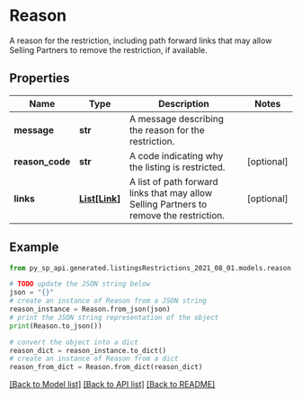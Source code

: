 # Reason

A reason for the restriction, including path forward links that may allow Selling Partners to remove the restriction, if available.

## Properties

Name | Type | Description | Notes
------------ | ------------- | ------------- | -------------
**message** | **str** | A message describing the reason for the restriction. | 
**reason_code** | **str** | A code indicating why the listing is restricted. | [optional] 
**links** | [**List[Link]**](Link.md) | A list of path forward links that may allow Selling Partners to remove the restriction. | [optional] 

## Example

```python
from py_sp_api.generated.listingsRestrictions_2021_08_01.models.reason import Reason

# TODO update the JSON string below
json = "{}"
# create an instance of Reason from a JSON string
reason_instance = Reason.from_json(json)
# print the JSON string representation of the object
print(Reason.to_json())

# convert the object into a dict
reason_dict = reason_instance.to_dict()
# create an instance of Reason from a dict
reason_from_dict = Reason.from_dict(reason_dict)
```
[[Back to Model list]](../README.md#documentation-for-models) [[Back to API list]](../README.md#documentation-for-api-endpoints) [[Back to README]](../README.md)


